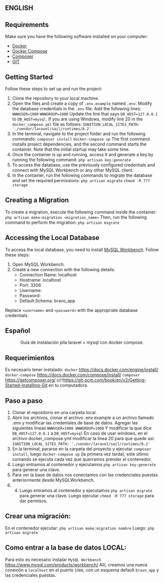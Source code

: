 ## ENGLISH

## Requirements

Make sure you have the following software installed on your computer:

- [Docker](https://docs.docker.com/engine/install/)
- [Docker Compose](https://docs.docker.com/compose/install/)
- [Composer](https://getcomposer.org/)
- [GIT](https://git-scm.com/book/en/v2/Getting-Started-Installing-Git)

## Getting Started

Follow these steps to set up and run the project:

1. Clone the repository to your local machine.
2. Open the files and create a copy of `.env.example` named `.env`. Modify the database credentials in the `.env` file. Add the following lines:
`WWWUSER=1000`
`WWWGROUP=1000`
Update the line that says `DB_HOST=127.0.0.1` to `DB_HOST=mysql`. If you are using Windows, modify line 20 in the `docker_compose.yml` file as follows:
`IGNITION_LOCAL_SITES_PATH: './vendor/laravel/sail/runtimes/8.2'`
3. In the terminal, navigate to the project folder and run the following commands:
`composer install`
`docker-compose up`
The first command installs project dependencies, and the second command starts the container. Note that the initial startup may take some time.
4. Once the container is up and running, access it and generate a key by running the following command:
`php artisan key:generate`
5. To access the database, use the previously configured credentials and connect with MySQL Workbench or any other MySQL client.
6. In the container, run the following commands to migrate the database and set the required permissions:
`php artisan migrate`
`chmod -R 777 storage`

## Creating a Migration

To create a migration, execute the following command inside the container:
`php artisan make:migration <migration_name>`
Then, run the following command to perform the migration:
`php artisan migrate`

## Accessing the Local Database

To access the local database, you need to install [MySQL Workbench](https://www.mysql.com/products/workbench/). Follow these steps:

1. Open MySQL Workbench.
2. Create a new connection with the following details:
   - Connection Name: localhost
   - Hostname: localhost
   - Port: 3306
   - Username: <username>
   - Password: <password>
   - Default Schema: bravo_app

Replace `<username>` and `<password>` with the appropriate database credentials.
    
## Español

<p align="center">
Guía de instalación pila laravel + mysql con docker compose.
</p>

## Requerimientos

Es necesario tener instalado: 
`docker` https://docs.docker.com/engine/install/
`docker-compose` https://docs.docker.com/compose/install/
`composer` https://getcomposer.org/
`GIT`https://git-scm.com/book/en/v2/Getting-Started-Installing-Git
en tu computadora.

## Paso a paso
1) Clonar el repositorio en una carpeta local.
2) Abrir los archivos, clonar el archivo .env.example a un archivo llamado .env y modificar las credeniales de base de datos. Agregar las siguientes lineas
`WWWUSER=1000
WWWGROUP=1000`
Y modificar la que dice `DB_HOST=127.0.0.1` a `DB_HOST=mysql`
En caso de usar windows, en el archivo docker_compose.yml modificar la línea 20 para que quede así: `IGNITION_LOCAL_SITES_PATH: './vendor/laravel/sail/runtimes/8.2'`
3) En la terminal, pararse en la carpeta del proyecto y ejecutar `composer install`, luego `docker-compose up` (la primera vez tarda), este útlimo comando se ejecuta cada vez que querramos prender el contenedor.
4) Luego entramos al contenedor y ejecutamos `php artisan key:generate` para generar una clave.
5) Para ver la base de datos nos conectamos con las credenciales puestas anteriormente desde MySQLWorkbench. 
6) 4) Luego entramos al contenedor y ejecutamos `php artisan migrate` para generar una clave. Luego ejecutar `chmod -R 777 storage` para dar permisos.

## Crear una migración:
En el contenedor ejecutar:
`php artisan make:migration nombre`
Luego:
`php artisan migrate`
## Como entrar a la base de datos LOCAL:
Para esto es necesario instalar `MySQL Workbench` https://www.mysql.com/products/workbench/
Allí, creamos una nueva conexión a `localhost` en el puerto `3306`, con un esquema default `bravo_app` y las credenciales puestas. 


